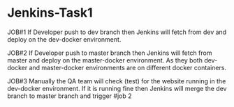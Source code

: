 # Jenkins-Task1

JOB#1
If Developer push to dev branch then Jenkins will fetch from dev and deploy on the dev-docker environment.

JOB#2
If Developer push to master branch then Jenkins will fetch from master and deploy on the master-docker environment. As they both dev-docker and master-docker environments are on different docker containers.

JOB#3
Manually the QA team will check (test) for the website running in the dev-docker environment. If it is running fine then Jenkins will merge the dev branch to master branch and trigger #job 2
